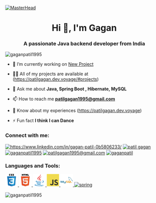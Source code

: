 [![MasterHead](https://www.chawtechsolutions.com/wp-content/uploads/2019/03/developer.gif)](https://rishavchanda.io)

<h1 align="center">Hi 👋, I'm Gagan</h1>
<h3 align="center">A passionate Java backend developer from India</h3>

<p align="left"> <img src="https://komarev.com/ghpvc/?username=gaganpatil1995&label=Profile%20views&color=0e75b6&style=flat" alt="gaganpatil1995" /> </p>

- 🔭 I’m currently working on [New Project](https://www.google.com/search?q=dummy+link&oq=dummy+link&aqs=chrome..69i57j0i512l9.6130j0j7&sourceid=chrome&ie=UTF-8)

- 👨‍💻 All of my projects are available at (https://patilgagan.dev.voyage/#projects)

- 💬 Ask me about **Java, Spring Boot , Hibernate, MySQL**

- 📫 How to reach me **patilgagan1995@gmail.com**

- 📄 Know about my experiences (https://patilgagan.dev.voyage)

- ⚡ Fun fact **I think I can Dance**

<h3 align="left">Connect with me:</h3>
<p align="left">
<a href="https://linkedin.com/in/https://www.linkedin.com/in/gagan-patil-0b5806233/" target="blank"><img align="center" src="https://raw.githubusercontent.com/rahuldkjain/github-profile-readme-generator/master/src/images/icons/Social/linked-in-alt.svg" alt="https://www.linkedin.com/in/gagan-patil-0b5806233/" height="30" width="40" /></a>
<a href="https://fb.com/patil gagan" target="blank"><img align="center" src="https://raw.githubusercontent.com/rahuldkjain/github-profile-readme-generator/master/src/images/icons/Social/facebook.svg" alt="patil gagan" height="30" width="40" /></a>
<a href="https://instagram.com/gaganpatil1995" target="blank"><img align="center" src="https://raw.githubusercontent.com/rahuldkjain/github-profile-readme-generator/master/src/images/icons/Social/instagram.svg" alt="gaganpatil1995" height="30" width="40" /></a>
<a href="https://www.hackerrank.com/patilgagan1995@gmail.com" target="blank"><img align="center" src="https://raw.githubusercontent.com/rahuldkjain/github-profile-readme-generator/master/src/images/icons/Social/hackerrank.svg" alt="patilgagan1995@gmail.com" height="30" width="40" /></a>
<a href="https://www.leetcode.com/gaganpatil" target="blank"><img align="center" src="https://raw.githubusercontent.com/rahuldkjain/github-profile-readme-generator/master/src/images/icons/Social/leet-code.svg" alt="gaganpatil" height="30" width="40" /></a>
</p>

<h3 align="left">Languages and Tools:</h3>
<p align="left"> <a href="https://www.w3schools.com/css/" target="_blank" rel="noreferrer"> <img src="https://raw.githubusercontent.com/devicons/devicon/master/icons/css3/css3-original-wordmark.svg" alt="css3" width="40" height="40"/> </a> <a href="https://www.w3.org/html/" target="_blank" rel="noreferrer"> <img src="https://raw.githubusercontent.com/devicons/devicon/master/icons/html5/html5-original-wordmark.svg" alt="html5" width="40" height="40"/> </a> <a href="https://www.java.com" target="_blank" rel="noreferrer"> <img src="https://raw.githubusercontent.com/devicons/devicon/master/icons/java/java-original.svg" alt="java" width="40" height="40"/> </a> <a href="https://developer.mozilla.org/en-US/docs/Web/JavaScript" target="_blank" rel="noreferrer"> <img src="https://raw.githubusercontent.com/devicons/devicon/master/icons/javascript/javascript-original.svg" alt="javascript" width="40" height="40"/> </a> <a href="https://www.mysql.com/" target="_blank" rel="noreferrer"> <img src="https://raw.githubusercontent.com/devicons/devicon/master/icons/mysql/mysql-original-wordmark.svg" alt="mysql" width="40" height="40"/> </a> <a href="https://spring.io/" target="_blank" rel="noreferrer"> <img src="https://www.vectorlogo.zone/logos/springio/springio-icon.svg" alt="spring" width="40" height="40"/> </a> </p>

<p><img align="center" src="https://github-readme-stats.vercel.app/api/top-langs?username=gaganpatil1995&show_icons=true&locale=en&layout=compact" alt="gaganpatil1995" /></p>
